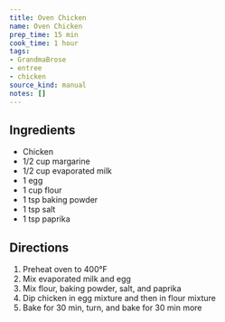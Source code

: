 ```yaml
---
title: Oven Chicken
name: Oven Chicken
prep_time: 15 min
cook_time: 1 hour
tags:
- GrandmaBrose
- entree
- chicken
source_kind: manual
notes: []
---
```


## Ingredients
- Chicken
- 1/2 cup margarine
- 1/2 cup evaporated milk
- 1 egg
- 1 cup flour
- 1 tsp baking powder
- 1 tsp salt
- 1 tsp paprika


## Directions
1. Preheat oven to 400°F
2. Mix evaporated milk and egg
3. Mix flour, baking powder, salt, and paprika
4. Dip chicken in egg mixture and then in flour mixture
5. Bake for 30 min, turn, and bake for 30 min more
